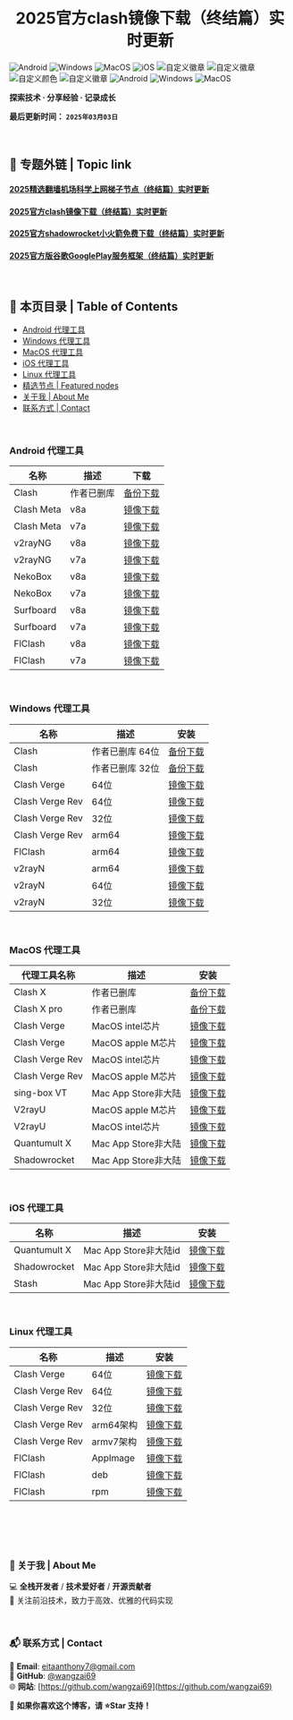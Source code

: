 <h1 align="center">2025官方clash镜像下载（终结篇）实时更新</h1>

![Android](https://img.shields.io/badge/安卓-Android-brightgreen)
![Windows](https://img.shields.io/badge/微软-Windows-blue)
![MacOS](https://img.shields.io/badge/OS-MacOS-lightgrey)
![iOS](https://img.shields.io/badge/苹果-iOS-red)
![自定义徽章](https://img.shields.io/badge/linux-github-green)
![自定义徽章](https://img.shields.io/badge/网络-梯子-yellow)
![自定义颜色](https://img.shields.io/badge/科学-上网-orange)
![自定义徽章](https://img.shields.io/badge/图文-教程-purple)
![Android](https://img.shields.io/badge/美区-ID-brightgreen)
![Windows](https://img.shields.io/badge/clash-clashX-blue)
![MacOS](https://img.shields.io/badge/shadowrocket-小火箭-lightgrey)



**探索技术 · 分享经验 · 记录成长**

**最后更新时间： `2025年03月03日`**

<br>

## 📖 专题外链 | Topic link  
#### [2025精选翻墙机场科学上网梯子节点（终结篇）实时更新](https://github.com/wangzai69/vpn)
#### [2025官方clash镜像下载（终结篇）实时更新](https://github.com/wangzai69/clash)
#### [2025官方shadowrocket小火箭免费下载（终结篇）实时更新](https://github.com/wangzai69/shadowrocket)
#### [2025官方版谷歌GooglePlay服务框架（终结篇）实时更新](https://github.com/wangzai69/GooglePlay)

<br>

## 📂 本页目录 | Table of Contents  
- [ Android 代理工具](#Android-代理工具)  
- [ Windows 代理工具](#Windows-代理工具)
- [ MacOS 代理工具](#MacOS-代理工具)
- [ iOS 代理工具](#iOS-代理工具)
- [ Linux 代理工具](#Linux-代理工具)
- [ 精选节点 | Featured nodes](#-精选节点--Featured-nodes)
- [ 关于我 | About Me ](#-关于我--about-me)  
- [ 联系方式 | Contact](#-联系方式--contact)
  
<br>

### Android 代理工具
| 名称     | 描述       | 下载       |
|----------|------------|------------|
| Clash        | 作者已删库        | [备份下载](https://dl.haojichang.com/apps/clash_for_android/cfa-2.5.12-premium-universal-release.apk) |
| Clash Meta   | v8a   | [镜像下载](https://github.com/MetaCubeX/ClashMetaForAndroid/releases/download/v2.11.1/cmfa-2.11.1-meta-arm64-v8a-release.apk) |
| Clash Meta   | v7a       | [镜像下载](https://github.com/MetaCubeX/ClashMetaForAndroid/releases/download/v2.11.1/cmfa-2.11.1-meta-armeabi-v7a-release.apk) |
| v2rayNG   | v8a   | [镜像下载](https://github.com/2dust/v2rayNG/releases/download/1.9.9/v2rayNG_1.9.9_arm64-v8a.apk) |
| v2rayNG   | v7a       | [镜像下载](https://github.com/2dust/v2rayNG/releases/download/1.9.9/v2rayNG_1.9.9_armeabi-v7a.apk) |
| NekoBox   | v8a   | [镜像下载](https://github.com/MatsuriDayo/NekoBoxForAndroid/releases/download/1.3.2/NB4A-1.3.2-arm64-v8a.apk) |
| NekoBox   | v7a       | [镜像下载](https://github.com/MatsuriDayo/NekoBoxForAndroid/releases/download/1.3.2/NB4A-1.3.2-armeabi-v7a.apk) |
| Surfboard   | v8a   | [镜像下载](https://github.com/getsurfboard/surfboard/releases/download/tv-1.0.2/tv-arm64-v8a-release.apk) |
| Surfboard   | v7a       | [镜像下载](https://github.com/getsurfboard/surfboard/releases/download/tv-1.0.2/tv-armeabi-v7a-release.apk) |
| FlClash      |  v8a             | [镜像下载](https://github.com/chen08209/FlClash/releases/download/v0.8.66/FlClash-0.8.66-android-arm64-v8a.apk) |
| FlClash      |  v7a            | [镜像下载](https://github.com/chen08209/FlClash/releases/download/v0.8.66/FlClash-0.8.66-android-armeabi-v7a.apk) |

<br>

### Windows 代理工具
| 名称     | 描述       | 安装       |
|----------|------------|------------|
| Clash                  | 作者已删库  64位                | [备份下载](https://dl.haojichang.com/apps/clash_for_windows/Clash.for.Windows.Setup.0.20.39.arm64.exe) |
| Clash                  | 作者已删库  32位                | [备份下载](https://dl.haojichang.com/apps/clash_for_windows/Clash.for.Windows.Setup.0.20.39.ia32.exe) |
| Clash Verge            | 64位                      | [镜像下载](https://github.com/zzzgydi/clash-verge/releases/download/v1.3.8/Clash.Verge_1.3.8_x64-setup.exe) |
| Clash Verge Rev        | 64位                       | [镜像下载](https://github.com/clash-verge-rev/clash-verge-rev/releases/download/v1.7.7/Clash.Verge_1.7.7_x64-setup.exe) |
| Clash Verge Rev        | 32位                       | [镜像下载](https://github.com/clash-verge-rev/clash-verge-rev/releases/download/v1.7.7/Clash.Verge_1.7.7_x86-setup.exe) |
| Clash Verge Rev        | arm64                  | [镜像下载](https://github.com/clash-verge-rev/clash-verge-rev/releases/download/v1.7.7/Clash.Verge_1.7.7_arm64-setup.exe) |
| FlClash   | arm64      | [镜像下载](https://github.com/chen08209/FlClash/releases/download/v0.8.66/FlClash-0.8.66-windows-amd64-setup.exe) |
| v2rayN   | arm64      | [镜像下载](https://github.com/2dust/v2rayN/releases/download/6.60/v2rayN-arm64.zip) |
| v2rayN   | 64位      | [镜像下载](https://github.com/2dust/v2rayN/releases/download/6.60/v2rayN-With-Core.zip) |
| v2rayN   | 32位      | [镜像下载](https://github.com/2dust/v2rayN/releases/download/6.60/v2rayN-32.zip) |

<br>

### MacOS 代理工具
| 代理工具名称     | 描述       | 安装       |
|----------|------------|------------|
| Clash X               | 作者已删库               | [备份下载](https://dl.haojichang.com/apps/ClashX/ClashX.dmg)
| Clash X pro           | 作者已删库               | [备份下载](https://1968040371-files.gitbook.io/~/files/v0/b/gitbook-x-prod.appspot.com/o/spaces%2F-McII1PI7zEfc9cNdkcd%2Fuploads%2F2Kqh94E1yyNTreiTlsxi%2FClashX.dmg.zip?alt=media&token=461ddecc-49fb-474f-a8ab-ecf71337d26f) |
| Clash Verge          | MacOS intel芯片          | [镜像下载](https://github.com/zzzgydi/clash-verge/releases/download/v1.3.8/Clash.Verge_1.3.8_x64.dmg) |
| Clash Verge          | MacOS apple M芯片        | [镜像下载](https://github.com/zzzgydi/clash-verge/releases/download/v1.3.8/Clash.Verge_1.3.8_aarch64.dmg) |
| Clash Verge Rev      | MacOS intel芯片          | [镜像下载](https://github.com/clash-verge-rev/clash-verge-rev/releases/download/v1.7.7/Clash.Verge_1.7.7_x64.dmg) |
| Clash Verge Rev      | MacOS apple M芯片        | [镜像下载](https://github.com/clash-verge-rev/clash-verge-rev/releases/download/v1.7.7/Clash.Verge_1.7.7_aarch64.dmg) |
| sing-box VT          | Mac App Store非大陆           | [镜像下载](https://apps.apple.com/app/sing-box-vt/id6673731168) |
| V2rayU   | MacOS apple M芯片      | [镜像下载](https://github.com/yanue/V2rayU/releases/download/v4.2.5/V2rayU-arm64.dmg) |
| V2rayU   | MacOS intel芯片      | [镜像下载](https://github.com/yanue/V2rayU/releases/download/v4.2.5/V2rayU-64.dmg) |
| Quantumult X   | Mac App Store非大陆      | [镜像下载](https://apps.apple.com/us/app/quantumult-x/id1443988620) |
| Shadowrocket   | Mac App Store非大陆      | [镜像下载](https://apps.apple.com/us/app/shadowrocket/id932747118) |

<br>

### iOS 代理工具
| 名称     | 描述       | 安装       |
|----------|------------|------------|
| Quantumult X   | Mac App Store非大陆id      | [镜像下载](https://apps.apple.com/us/app/quantumult-x/id1443988620) |
| Shadowrocket   | Mac App Store非大陆id      | [镜像下载](https://apps.apple.com/us/app/shadowrocket/id932747118) |
| Stash   | Mac App Store非大陆id      | [镜像下载](https://apps.apple.com/us/app/stash-rule-based-proxy/id1596063349) |

<br>

### Linux 代理工具
| 名称     | 描述       | 安装       |
|----------|------------|------------|
| Clash Verge       | 64位           | [镜像下载](https://github.com/zzzgydi/clash-verge/releases/download/v1.3.8/clash-verge_1.3.8_amd64.deb) |
| Clash Verge Rev   | 64位           | [镜像下载](https://github.com/clash-verge-rev/clash-verge-rev/releases/download/v1.7.7/clash-verge_1.7.7_amd64.deb) |
| Clash Verge Rev   | 32位           | [镜像下载](https://github.com/clash-verge-rev/clash-verge-rev/releases/download/v1.7.7/clash-verge_1.7.7_i386.deb) |
| Clash Verge Rev   | arm64架构      | [镜像下载](https://github.com/clash-verge-rev/clash-verge-rev/releases/download/v1.7.7/clash-verge_1.7.7_arm64.deb) |
| Clash Verge Rev   | armv7架构      | [镜像下载](https://github.com/clash-verge-rev/clash-verge-rev/releases/download/v1.7.7/clash-verge_1.7.7_armhf.deb) |
| FlClash   | AppImage   | [镜像下载](https://github.com/chen08209/FlClash/releases/download/v0.8.66/FlClash-0.8.66-linux-amd64.AppImage) |
| FlClash   | deb      | [镜像下载](https://github.com/chen08209/FlClash/releases/download/v0.8.66/FlClash-0.8.66-linux-amd64.deb) |
| FlClash   | rpm      | [镜像下载](https://github.com/chen08209/FlClash/releases/download/v0.8.66/FlClash-0.8.66-linux-amd64.rpm) |

<br>

##
<br>

### 📌 关于我 | About Me  
💻 **全栈开发者** / **技术爱好者** / **开源贡献者**  
🚀 关注前沿技术，致力于高效、优雅的代码实现  

<br>

### 📬 联系方式 | Contact  
📧 **Email**: [eitaanthony7@gmail.com](mailto:eitaanthony7@gmail.com)  
🐙 **GitHub**: [@wangzai69](https://github.com/wangzai69)  
🌐 **网站**: [https://github.com/wangzai69](https://github.com/wangzai69)  

📢 **如果你喜欢这个博客，请 ⭐Star 支持！**  

<br>
<br>


